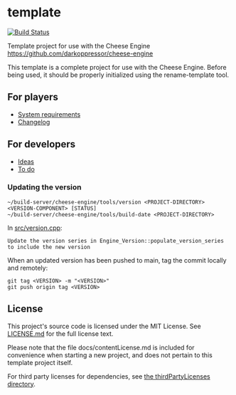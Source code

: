 # template

[![Build Status](https://wells-family.xyz/jenkins/buildStatus/icon?job=template)](https://wells-family.xyz/jenkins/job/template/)

Template project for use with the Cheese Engine
https://github.com/darkoppressor/cheese-engine

This template is a complete project for use with the Cheese Engine. Before being used, it should be properly initialized
using the rename-template tool.

## For players

* [System requirements](docs/systemRequirements.md)
* [Changelog](docs/changelog.md)

## For developers

* [Ideas](development/ideas.md)
* [To do](development/toDo.md)

### Updating the version

    ~/build-server/cheese-engine/tools/version <PROJECT-DIRECTORY> <VERSION-COMPONENT> [STATUS]
    ~/build-server/cheese-engine/tools/build-date <PROJECT-DIRECTORY>

In [src/version.cpp](src/version.cpp):

    Update the version series in Engine_Version::populate_version_series to include the new version

When an updated version has been pushed to main, tag the commit locally and remotely:

    git tag <VERSION> -m "<VERSION>"
    git push origin tag <VERSION>

## License

This project's source code is licensed under the MIT License. See [LICENSE.md](docs/LICENSE.md) for the full license
text.

Please note that the file docs/contentLicense.md is included for convenience when starting a new project, and does not
pertain to this template project itself.

For third party licenses for dependencies, see [the thirdPartyLicenses directory](docs/thirdPartyLicenses).
